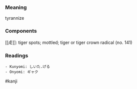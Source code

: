### Meaning

tyrannize

### Components

[[虍]]: tiger spots; mottled; tiger or tiger crown radical (no. 141)

### Readings

```
- Kunyomi: しいた.げる
- Onyomi: ギャク
```

#kanji